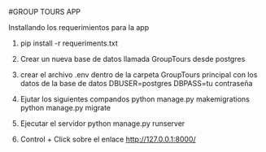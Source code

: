 #GROUP TOURS APP

Installando los requerimientos para la app

1. pip install -r requeriments.txt

2. Crear un nueva base de datos llamada GroupTours desde postgres

3. crear el archivo .env dentro de la carpeta GroupTours principal con los datos de la base de datos
    DBUSER=postgres
    DBPASS=tu contraseña

4. Ejutar los siguientes compandos
    python manage.py makemigrations
    python manage.py migrate
    
5. Ejecutar el servidor
    python manage.py runserver

6. Control + Click sobre el enlace
    http://127.0.0.1:8000/